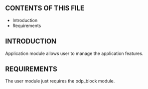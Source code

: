 CONTENTS OF THIS FILE
---------------------

 * Introduction
 * Requirements


INTRODUCTION
------------

Application module allows user to manage the application features.


REQUIREMENTS
------------

The user module just requires the odp_block module.
